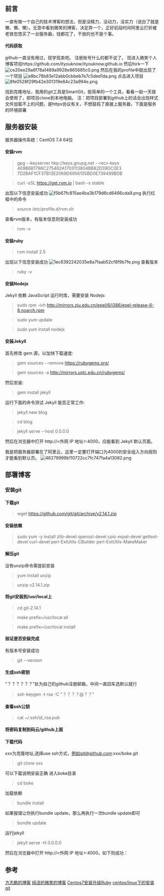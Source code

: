 ## 前言
一直有做一个自己的技术博客的想法，但是没精力，没动力，没实力（说白了就是懒、懒、懒）。无意中看到微笑的博客，决定弄一个，正好前段时间阿里云打折被老铁忽悠买了一台服务器，钱都花了，干放的也不是个事。
#### 代码获取
github一直没有用过，现学现卖吧。
注册账号什么的都不说了。
现进入微笑个人博客项目https://github.com/ityouknow/ityouknow.github.io
然后fork一下
![ce20ee29a6f78a1489a9928e865685c0.png](en-resource://database/598:1)
然后在我的profile中就出现了一个项目
![e8bc78b83e12abb0cbbeb7e7c5ded1da.png](en-resource://database/614:1)
点击进入项目
![8fe0528f29fb42e301319e84c23a994e.png](en-resource://database/616:1)

找到克隆地址，我用的git工具是SmartGit，挺简单的一个工具，看看一般一天就会使用了，把项目clone到本地电脑。
注：把项目部署到github上的话会出现样式文件加载不上的问题，是https协议有关，不想鼓捣了直接上服务器，下面是服务的环境部署
## 服务器安装
服务器操作系统：CentOS 7.4 64位

#### 安装rvm

>gpg --keyserver hkp://keys.gnupg.net --recv-keys 409B6B1796C275462A1703113804BB82D39DC0E3 7D2BAF1CF37B13E2069D6956105BD0E739499BDB

>curl -sSL https://get.rvm.io | bash -s stable

出现以下信息安装成功
![f5b67fc815ae4ba3b179d6cd6466cda9.png](en-resource://database/610:1)
执行红框中的命令
>source /etc/profile.d/rvm.sh

查看rvm版本，有版本信息则安装成功
>rvm -v

#### 安装ruby
>rvm install 2.5

出现以下信息安装成功
![1ec8392242035e8a7faab52cf8f9b7fe.png](en-resource://database/604:1)
查看版本
>ruby -v

#### 安装Nodejs

Jekyll 依赖 JavaScript 运行时库，需要安装 Nodejs:
>sudo rpm -ivh http://mirrors.zju.edu.cn/epel/6/i386/epel-release-6-8.noarch.rpm

>sudo yum update

>sudo yum install nodejs

#### 安装Jekyll

首先修改 gem 源，以加快下载速度:
>gem sources --remove https://rubygems.org/

>gem sources -a http://mirrors.ustc.edu.cn/rubygems/

然后安装:
>gem install jekyll

运行下面的命令测试 Jekyll 能否正常工作:
>jekyll new blog

>cd blog

>jekyll serve --host 0.0.0.0

然后在浏览器中打开 http://<外网 IP 地址>:4000，应能看到 Jekyll 默认页面。

我是把服务器部署在了阿里云，这里一定要打开端口为4000的安全组入方向规则才能看到默认页。
![46279999b110722cc7fc747fa4a13082.png](en-resource://database/612:1)

## 部署博客
### 安装git
#### 下载git
>wget https://github.com/git/git/archive/v2.14.1.zip

#### 安装依赖
>sudo yum -y install zlib-devel openssl-devel cpio expat-devel gettext-devel curl-devel perl-ExtUtils-CBuilder perl-ExtUtils-MakeMaker

#### 解压git
没有unzip命令需提前安装
>yum install unzip

>unzip v2.14.1.zip

#### 将git安装到/usr/local上
>cd git-2.14.1

>make prefix=/usr/local all

>make prefix=/usr/local install

#### 验证是否安装完成
有版本号安装成功
>git --version

#### 生成ssh密钥
“？？？？？？”处为自己的github注册邮箱，中间一直回车选默认就行
>ssh-keygen -t rsa -C "？？？？@？？"

#### 查看ssh公钥
>cat ~/.ssh/id_rsa.pub

#### 将密码复制到码云/github上面
#### 下载代码
xxx为克隆地址,选择use ssh方式，例如git@github.com:xxx/boke.git
>git clone xxx

可以下载说明安装正确
进入boke目录
>cd boke

加载依赖
>bundle install

如果报错让你执行bundle update，那么再执行一次bundle update即可
>bundle update

运行jekyll
>jekyll serve -H 0.0.0.0

然后在浏览器中打开 http://<外网 IP 地址>:4000，如下则成功：









## 参考
[方志鹏的博客](https://blog.csdn.net/forezp/article/details/83056108)
[纯洁的微笑的博客](https://blog.csdn.net/ityouknow/article/details/82782963)
[Centos7安装升级Ruby](https://blog.csdn.net/qq_26440803/article/details/82717244)
[centos/linux下的安装git](https://www.cnblogs.com/lonecloud/p/7399804.html)

